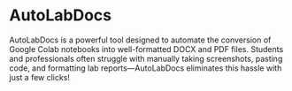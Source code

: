 # AutoLabDocs
AutoLabDocs is a powerful tool designed to automate the conversion of Google Colab notebooks into well-formatted DOCX and PDF files. Students and professionals often struggle with manually taking screenshots, pasting code, and formatting lab reports—AutoLabDocs eliminates this hassle with just a few clicks!
